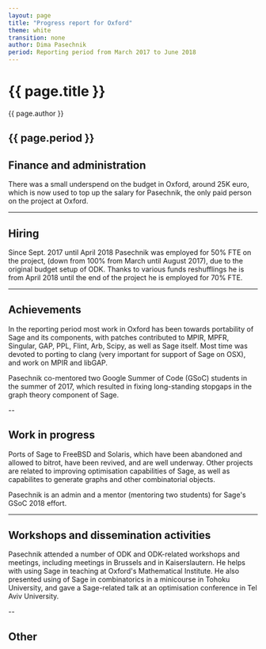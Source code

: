 ```yaml
---
layout: page
title: "Progress report for Oxford"
theme: white
transition: none
author: Dima Pasechnik
period: Reporting period from March 2017 to June 2018
---
```


# {{ page.title }}

{{ page.author }}


{{ page.period }}
---

## Finance and administration

There was a small underspend on the budget in Oxford, around 25K euro, which is now used
to top up the salary for Pasechnik, the only paid person on the project at Oxford.


---
## Hiring

Since Sept. 2017 until April 2018 Pasechnik was employed for 50% FTE on the project,
(down from 100% from March until August 2017), due to the original budget setup of ODK.
Thanks to various funds reshufflings he is from April 2018 until the end of the project he is employed for 
70% FTE.


---
## Achievements

In the reporting period most work in Oxford has been towards portability of Sage and its components,
with patches contributed to MPIR, MPFR, Singular, GAP, PPL, Flint, Arb, Scipy, as well as Sage itself.
Most time was devoted to porting to clang (very important for support of Sage on OSX), and
work on MPIR and libGAP.

Pasechnik co-mentored two Google Summer of Code (GSoC) students in the summer of 2017, which resulted in
fixing long-standing stopgaps in the graph theory component of Sage.



--
## Work in progress

Ports of Sage to FreeBSD and Solaris, which have been abandoned and allowed to bitrot,
have been revived, and are well underway. Other projects are related to improving optimisation
capabilities of Sage, as well as capabilites to generate graphs and other combinatorial objects.

Pasechnik is an admin and a mentor (mentoring two students) for Sage's GSoC 2018 effort. 

---
## Workshops and dissemination activities

Pasechnik attended a number of ODK and ODK-related workshops and meetings, including meetings in
Brussels and in Kaiserslautern. He helps with using Sage in teaching at Oxford's Mathematical Institute.
He also presented using of Sage in combinatorics in a minicourse in Tohoku University,
and gave a Sage-related talk at an optimisation conference in Tel Aviv University.


--
## Other



</section>
